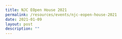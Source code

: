 ```yaml
---
title: NJC EOpen House 2021
permalink: /resources/events/njc-eopen-house-2021
date: 2021-01-09
layout: post
description: ""
---
```

